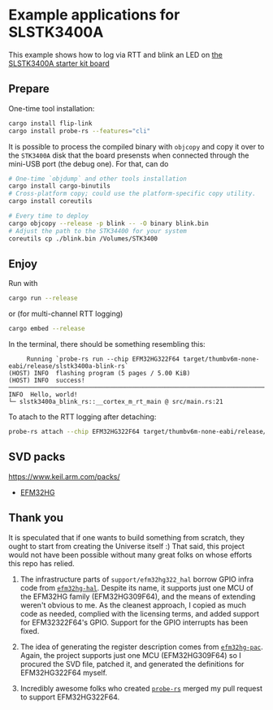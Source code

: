 # Example applications for SLSTK3400A

This example shows how to log via RTT and blink an LED on
[the SLSTK3400A starter kit board](https://www.silabs.com/development-tools/mcu/32-bit/efm32hg-starter-kit)

## Prepare

One-time tool installation:

```sh
cargo install flip-link
cargo install probe-rs --features="cli"
```

It is possible to process the compiled binary with `objcopy` and copy it over to the `STK3400A` disk
that the board presensts when connected through the mini-USB port (the debug one). For that, can do

```sh
# One-time `objdump` and other tools installation
cargo install cargo-binutils
# Cross-platform copy; could use the platform-specific copy utility.
cargo install coreutils

# Every time to deploy
cargo objcopy --release -p blink -- -O binary blink.bin
# Adjust the path to the STK34400 for your system
coreutils cp ./blink.bin /Volumes/STK3400
```

## Enjoy

Run with

```sh
cargo run --release
```

or (for multi-channel RTT logging)

```sh
cargo embed --release
```

In the terminal, there should be something resembling this:

```text
     Running `probe-rs run --chip EFM32HG322F64 target/thumbv6m-none-eabi/release/slstk3400a-blink-rs`
(HOST) INFO  flashing program (5 pages / 5.00 KiB)
(HOST) INFO  success!
────────────────────────────────────────────────────────────────────────────────
INFO  Hello, world!
└─ slstk3400a_blink_rs::__cortex_m_rt_main @ src/main.rs:21
```

To atach to the RTT logging after detaching:

```sh
probe-rs attach --chip EFM32HG322F64 target/thumbv6m-none-eabi/release/slstk3400a-blink-rs
```

## SVD packs

https://www.keil.arm.com/packs/

* [EFM32HG](https://www.silabs.com/documents/public/cmsis-packs/SiliconLabs.GeckoPlatform_EFM32HG_DFP.4.3.0.pack)

## Thank you

It is speculated that if one wants to build something from scratch, they ought to start from creating the Universe itself :)
That said, this project would not have been possible without many great folks on whose efforts this repo has relied.

1. The infrastructure parts of `support/efm32hg322_hal` borrow GPIO infra code from [`efm32hg-hal`](https://github.com/fudanchii/efm32hg-hal).
   Despite its name, it supports just one MCU of the EFM32HG family (EFM32HG309F64), and the means of extending weren't obvious to me.
   As the cleanest approach, I copied as much code as needed, complied with the licensing terms, and added support for EFM32322F64's GPIO.
   Support for the GPIO interrupts has been fixed.

2. The idea of generating the register description comes from [`efm32hg-pac`](https://github.com/em32-rs/efm32hg-pac). Again,
   the project supports just one MCU (EFM32HG309F64) so I procured the SVD file, patched it, and generated the definitions for
   EFM32HG322F64 myself.

3. Incredibly awesome folks who created [`probe-rs`](https://github.com/probe-rs/probe-rs) merged my pull request to support
   EFM32HG322F64.
